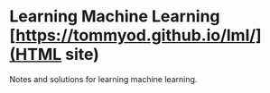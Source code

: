 # Learning Machine Learning [https://tommyod.github.io/lml/](HTML site)

Notes and solutions for learning machine learning.
